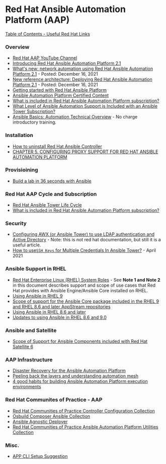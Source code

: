 # Red Hat Ansible Automation Platform (AAP)

[Table of Contents - Useful Red Hat Links](https://github.com/pslucas0212/UsefulRedHatLinks)

### Overview
- [Red Hat AAP YouTube Channel](https://www.youtube.com/ansibleautomation)
- [Introducing Red Hat Ansible Automation Platform 2.1](https://www.ansible.com/blog/introducing-red-hat-ansible-automation-platform-2.1)
- [What's new: network automation using Red Hat Ansible Automation Platform 2.1](https://www.ansible.com/blog/whats-new-network-automation-using-red-hat-ansible-automation-platform-2.1) - Posted: December 16, 2021 
- [New reference architecture: Deploying Red Hat Ansible Automation Platform 2.1](https://www.ansible.com/blog/new-reference-architecture-deploying-red-hat-ansible-automation-platform-2.1) - Posted: December 16, 2021 
- [Getting started with Red Hat Ansible Platform](https://developers.redhat.com/products/ansible/getting-started)
- [Ansible Automation Platform Certified Content](https://access.redhat.com/articles/3642632)
- [What is included in Red Hat Ansible Automation Platform subscription?](https://access.redhat.com/articles/6057451)
- [What Level of Ansible Automation Support is Included with an Ansible Tower Subscription?](https://access.redhat.com/articles/3076221)
- [Ansible Basics: Automation Technical Overview](https://www.redhat.com/en/services/training/do007-ansible-essentials-simplicity-automation-technical-overview?section=Overview) - No charge introductory training.

### Installation
- [How to uninstall Red Hat Ansible Controller](https://access.redhat.com/solutions/6733721)
- [CHAPTER 5. CONFIGURING PROXY SUPPORT FOR RED HAT ANSIBLE AUTOMATION PLATFORM](https://access.redhat.com/documentation/en-us/red_hat_ansible_automation_platform/2.1/html/red_hat_ansible_automation_platform_installation_guide/assembly-configuring-proxy-support) 

### Provisioining
- [Build a lab in 36 seconds with Ansible](https://www.redhat.com/sysadmin/build-VM-fast-ansible)

### Red Hat AAP Cycle and Subscription
- [Red Hat Ansible Tower Life Cycle](https://access.redhat.com/support/policy/updates/ansible-tower)
- [What is included in Red Hat Ansible Automation Platform subscription?](https://access.redhat.com/articles/6057451)

### Security
- [Configuring AWX (or Ansible Tower) to use LDAP authentication and Active Directory](https://hailsatan.xyz/blog/posts/configuring-awx-or-ansible-tower-to-use-ldap-authentication/)  - Note: this is not red hat documentation, but still it is a useful article.
- [How to use`SSH Keys` for Multiple Credentials In Ansible Tower?](https://access.redhat.com/solutions/3938741) - April 2021

### Ansible Support in RHEL
- [Red Hat Enterprise Linux (RHEL) System Roles](https://access.redhat.com/articles/3050101) - See **Note 1 and Note 2** in this document describes support and scope of use cases that Red Hat provides with Ansible Engine/Ansible Core installed on RHEL.
- [Using Ansible in RHEL 9](https://access.redhat.com/articles/6393321)
- [Scope of support for the Ansible Core package included in the RHEL 9 and RHEL 8.6 and later AppStream repositories](https://access.redhat.com/articles/6325611)
- [Using Ansible in RHEL 8.6 and later](https://access.redhat.com/articles/6393361)
- [Updates to using Ansible in RHEL 8.6 and 9.0](https://www.redhat.com/en/blog/updates-using-ansible-rhel-86-and-90)

### Ansible and Satellite
- [Scope of Support for Ansible Components included with Red Hat Satellite 6](https://access.redhat.com/articles/3616041)

### AAP Infrastructure
- [Disaster Recovery for the Ansible Automation Platform](https://access.redhat.com/articles/6967148)
- [Peeling back the layers and understanding automation mesh](https://www.ansible.com/blog/peeling-back-the-layers-and-understanding-automation-mesh?sc_cid=701f2000000txokAAA&utm_source=bambu&utm_medium=social)
- [4 good habits for building Ansible Automation Platform execution environments](https://www.redhat.com/architect/ansible-execution-environment-tips)

### Red Hat Communites of Practice - AAP
- [Red Hat Communities of Practice Controller Configuration Collection](https://github.com/redhat-cop/controller_configuration)
- [Osbuild Composer Ansible Collection](https://github.com/redhat-cop/infra.osbuild)
- [Ansible Agnostic Deployer](https://github.com/redhat-cop/agnosticd)
- [Red Hat Communities of Practice Ansible Automation Platform Utilities Collection](https://github.com/redhat-cop/aap_utilities)

### Misc.
- [APP CLI Setup Suggestion](https://github.com/pslucas0212/AAP-Setup)
